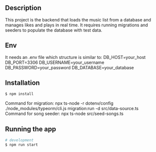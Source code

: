 ## Description

This project is the backend that loads the music list from a database and manages likes and plays in real time. It requires running migrations and seeders to populate the database with test data.
## Env
It needs an .env file which structure is similar to:
DB_HOST=your_host
DB_PORT=3306
DB_USERNAME=your_username
DB_PASSWORD=your_password
DB_DATABASE=your_database

## Installation

```bash
$ npm install

```
Command for migration: npx ts-node -r dotenv/config ./node_modules/typeorm/cli.js migration:run -d src/data-source.ts
Command for song seeder: npx ts-node src/seed-songs.ts
## Running the app

```bash
# development
$ npm run start
